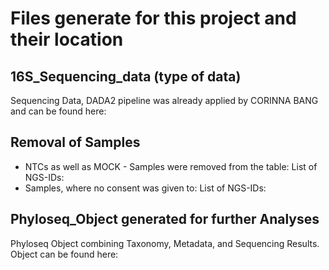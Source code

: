 # Files generate for this project and their location

## 16S_Sequencing_data (type of data)

Sequencing Data, DADA2 pipeline was already applied by CORINNA BANG and can be found here: 



## Removal of Samples

- NTCs as well as MOCK - Samples were removed from the table: 
  List of NGS-IDs: 
- Samples, where no consent was given to:
  List of NGS-IDs: 


## Phyloseq_Object generated for further Analyses

Phyloseq Object combining Taxonomy, Metadata, and Sequencing Results.  
Object can be found here: 

